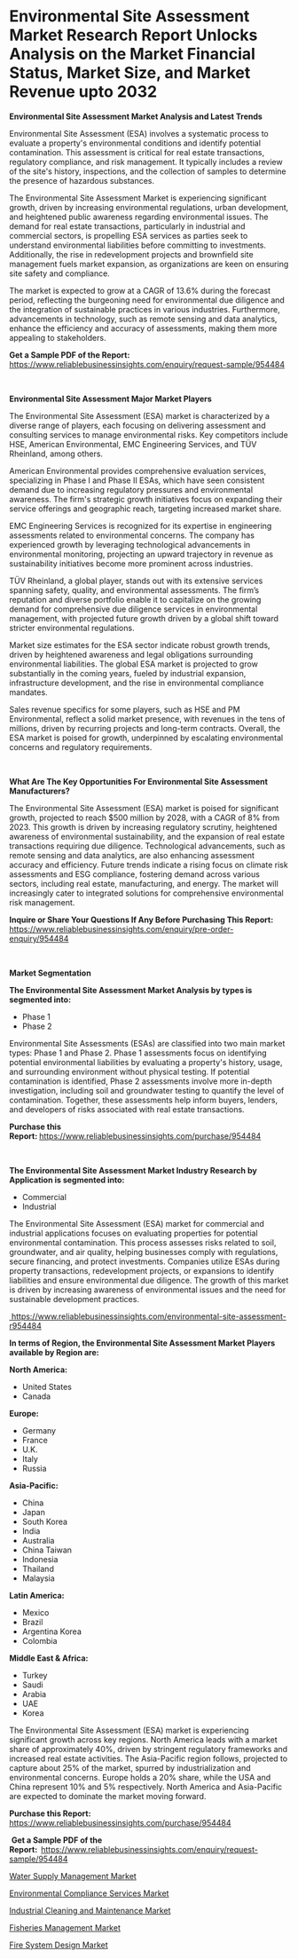 <p><h1>Environmental Site Assessment Market Research Report Unlocks Analysis on the Market Financial Status, Market Size, and Market Revenue upto 2032</h1></p><p><strong>Environmental Site Assessment Market Analysis and Latest Trends</strong></p>
<p><p>Environmental Site Assessment (ESA) involves a systematic process to evaluate a property's environmental conditions and identify potential contamination. This assessment is critical for real estate transactions, regulatory compliance, and risk management. It typically includes a review of the site's history, inspections, and the collection of samples to determine the presence of hazardous substances.</p><p>The Environmental Site Assessment Market is experiencing significant growth, driven by increasing environmental regulations, urban development, and heightened public awareness regarding environmental issues. The demand for real estate transactions, particularly in industrial and commercial sectors, is propelling ESA services as parties seek to understand environmental liabilities before committing to investments. Additionally, the rise in redevelopment projects and brownfield site management fuels market expansion, as organizations are keen on ensuring site safety and compliance.</p><p>The market is expected to grow at a CAGR of 13.6% during the forecast period, reflecting the burgeoning need for environmental due diligence and the integration of sustainable practices in various industries. Furthermore, advancements in technology, such as remote sensing and data analytics, enhance the efficiency and accuracy of assessments, making them more appealing to stakeholders.</p></p>
<p><strong>Get a Sample PDF of the Report:&nbsp;</strong> <a href="https://www.reliablebusinessinsights.com/enquiry/request-sample/954484?utm_campaign=1847&utm_medium=2&utm_source=Github&utm_content=ia&utm_term=07032025&utm_id=environmental-site-assessment">https://www.reliablebusinessinsights.com/enquiry/request-sample/954484</a></p>
<p>&nbsp;</p>
<p><strong>Environmental Site Assessment Major Market Players</strong></p>
<p><p>The Environmental Site Assessment (ESA) market is characterized by a diverse range of players, each focusing on delivering assessment and consulting services to manage environmental risks. Key competitors include HSE, American Environmental, EMC Engineering Services, and TÜV Rheinland, among others.</p><p>American Environmental provides comprehensive evaluation services, specializing in Phase I and Phase II ESAs, which have seen consistent demand due to increasing regulatory pressures and environmental awareness. The firm's strategic growth initiatives focus on expanding their service offerings and geographic reach, targeting increased market share.</p><p>EMC Engineering Services is recognized for its expertise in engineering assessments related to environmental concerns. The company has experienced growth by leveraging technological advancements in environmental monitoring, projecting an upward trajectory in revenue as sustainability initiatives become more prominent across industries.</p><p>TÜV Rheinland, a global player, stands out with its extensive services spanning safety, quality, and environmental assessments. The firm’s reputation and diverse portfolio enable it to capitalize on the growing demand for comprehensive due diligence services in environmental management, with projected future growth driven by a global shift toward stricter environmental regulations.</p><p>Market size estimates for the ESA sector indicate robust growth trends, driven by heightened awareness and legal obligations surrounding environmental liabilities. The global ESA market is projected to grow substantially in the coming years, fueled by industrial expansion, infrastructure development, and the rise in environmental compliance mandates.</p><p>Sales revenue specifics for some players, such as HSE and PM Environmental, reflect a solid market presence, with revenues in the tens of millions, driven by recurring projects and long-term contracts. Overall, the ESA market is poised for growth, underpinned by escalating environmental concerns and regulatory requirements.</p></p>
<p>&nbsp;</p>
<p><strong>What Are The Key Opportunities For Environmental Site Assessment Manufacturers?</strong></p>
<p><p>The Environmental Site Assessment (ESA) market is poised for significant growth, projected to reach $500 million by 2028, with a CAGR of 8% from 2023. This growth is driven by increasing regulatory scrutiny, heightened awareness of environmental sustainability, and the expansion of real estate transactions requiring due diligence. Technological advancements, such as remote sensing and data analytics, are also enhancing assessment accuracy and efficiency. Future trends indicate a rising focus on climate risk assessments and ESG compliance, fostering demand across various sectors, including real estate, manufacturing, and energy. The market will increasingly cater to integrated solutions for comprehensive environmental risk management.</p></p>
<p><strong>Inquire or Share Your Questions If Any Before Purchasing This Report:</strong> <a href="https://www.reliablebusinessinsights.com/enquiry/pre-order-enquiry/954484?utm_campaign=1847&utm_medium=2&utm_source=Github&utm_content=ia&utm_term=07032025&utm_id=environmental-site-assessment">https://www.reliablebusinessinsights.com/enquiry/pre-order-enquiry/954484</a></p>
<p>&nbsp;</p>
<p><strong>Market Segmentation</strong></p>
<p><strong>The Environmental Site Assessment Market Analysis by types is segmented into:</strong></p>
<p><ul><li>Phase 1</li><li>Phase 2</li></ul></p>
<p><p>Environmental Site Assessments (ESAs) are classified into two main market types: Phase 1 and Phase 2. Phase 1 assessments focus on identifying potential environmental liabilities by evaluating a property's history, usage, and surrounding environment without physical testing. If potential contamination is identified, Phase 2 assessments involve more in-depth investigation, including soil and groundwater testing to quantify the level of contamination. Together, these assessments help inform buyers, lenders, and developers of risks associated with real estate transactions.</p></p>
<p><strong>Purchase this Report:&nbsp;</strong><a href="https://www.reliablebusinessinsights.com/purchase/954484?utm_campaign=1847&utm_medium=2&utm_source=Github&utm_content=ia&utm_term=07032025&utm_id=environmental-site-assessment">https://www.reliablebusinessinsights.com/purchase/954484</a></p>
<p>&nbsp;</p>
<p><strong>The Environmental Site Assessment Market Industry Research by Application is segmented into:</strong></p>
<p><ul><li>Commercial</li><li>Industrial‎</li></ul></p>
<p><p>The Environmental Site Assessment (ESA) market for commercial and industrial applications focuses on evaluating properties for potential environmental contamination. This process assesses risks related to soil, groundwater, and air quality, helping businesses comply with regulations, secure financing, and protect investments. Companies utilize ESAs during property transactions, redevelopment projects, or expansions to identify liabilities and ensure environmental due diligence. The growth of this market is driven by increasing awareness of environmental issues and the need for sustainable development practices.</p></p>
<p><a href="https://www.reliablebusinessinsights.com/environmental-site-assessment-r954484?utm_campaign=1847&utm_medium=2&utm_source=Github&utm_content=ia&utm_term=07032025&utm_id=environmental-site-assessment">&nbsp;https://www.reliablebusinessinsights.com/environmental-site-assessment-r954484</a></p>
<p><strong>In terms of Region, the Environmental Site Assessment Market Players available by Region are:</strong></p>
<p>
    <p> <strong> North America: </strong>
        <ul>
            <li>United States</li>
            <li>Canada</li>
        </ul>
        </p> 
    <p> <strong> Europe: </strong>
        <ul>
            <li>Germany</li>
            <li>France</li>
            <li>U.K.</li>
            <li>Italy</li>
            <li>Russia</li>
        </ul>
        </p> 
    <p> <strong> Asia-Pacific: </strong>
        <ul>
            <li>China</li>
            <li>Japan</li>
            <li>South Korea</li>
            <li>India</li>
            <li>Australia</li>
            <li>China Taiwan</li>
            <li>Indonesia</li>
            <li>Thailand</li>
            <li>Malaysia</li>
        </ul>
        </p> 
    <p> <strong> Latin America: </strong>
        <ul>
            <li>Mexico</li>
            <li>Brazil</li>
            <li>Argentina Korea</li>
            <li>Colombia</li>
        </ul>
        </p> 
    <p> <strong> Middle East & Africa: </strong>
        <ul>
            <li>Turkey</li>
            <li>Saudi</li>
            <li>Arabia</li>
            <li>UAE</li>
            <li>Korea</li>
        </ul>
    </p>
    </p>
<p><p>The Environmental Site Assessment (ESA) market is experiencing significant growth across key regions. North America leads with a market share of approximately 40%, driven by stringent regulatory frameworks and increased real estate activities. The Asia-Pacific region follows, projected to capture about 25% of the market, spurred by industrialization and environmental concerns. Europe holds a 20% share, while the USA and China represent 10% and 5% respectively. North America and Asia-Pacific are expected to dominate the market moving forward.</p></p>
<p><strong>Purchase this Report: </strong><a href="https://www.reliablebusinessinsights.com/purchase/954484?utm_campaign=1847&utm_medium=2&utm_source=Github&utm_content=ia&utm_term=07032025&utm_id=environmental-site-assessment">https://www.reliablebusinessinsights.com/purchase/954484</a></p>
<p>&nbsp;<strong>Get a Sample PDF of the Report:&nbsp;&nbsp;</strong><a href="https://www.reliablebusinessinsights.com/enquiry/request-sample/954484?utm_campaign=1847&utm_medium=2&utm_source=Github&utm_content=ia&utm_term=07032025&utm_id=environmental-site-assessment">https://www.reliablebusinessinsights.com/enquiry/request-sample/954484</a></p>
<p><strong></strong></p>
<p><p><a href="https://github.com/gakpasulgun/Market-Research-Report-List-1/blob/main/water-supply-management-market.md?utm_campaign=1847&utm_medium=2&utm_source=Github&utm_content=ia&utm_term=07032025&utm_id=environmental-site-assessment">Water Supply Management Market</a></p><p><a href="https://github.com/seppelharjap/Market-Research-Report-List-1/blob/main/environmental-compliance-services-market.md?utm_campaign=1847&utm_medium=2&utm_source=Github&utm_content=ia&utm_term=07032025&utm_id=environmental-site-assessment">Environmental Compliance Services Market</a></p><p><a href="https://github.com/snelldimkeod/Market-Research-Report-List-1/blob/main/industrial-cleaning-and-maintenance-market.md?utm_campaign=1847&utm_medium=2&utm_source=Github&utm_content=ia&utm_term=07032025&utm_id=environmental-site-assessment">Industrial Cleaning and Maintenance Market</a></p><p><a href="https://github.com/edriceakeime/Market-Research-Report-List-1/blob/main/fisheries-management-market.md?utm_campaign=1847&utm_medium=2&utm_source=Github&utm_content=ia&utm_term=07032025&utm_id=environmental-site-assessment">Fisheries Management Market</a></p><p><a href="https://github.com/kitkaeberz5z/Market-Research-Report-List-1/blob/main/fire-system-design-market.md?utm_campaign=1847&utm_medium=2&utm_source=Github&utm_content=ia&utm_term=07032025&utm_id=environmental-site-assessment">Fire System Design Market</a></p></p>